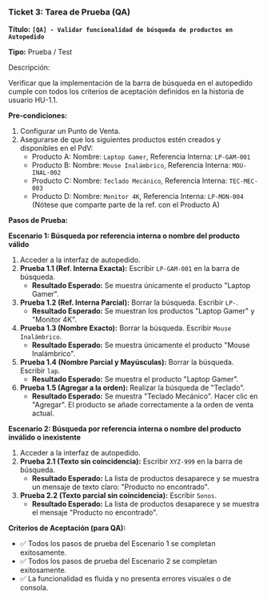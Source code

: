 ### Ticket 3: Tarea de Prueba (QA)

**Título:** **`[QA] - Validar funcionalidad de búsqueda de productos en Autopedido`**

**Tipo:** Prueba / Test

Descripción:

Verificar que la implementación de la barra de búsqueda en el autopedido cumple con todos los criterios de aceptación definidos en la historia de usuario HU-1.1.

**Pre-condiciones:**

1.  Configurar un Punto de Venta.
2.  Asegurarse de que los siguientes productos estén creados y disponibles en el PdV:
    -   Producto A: Nombre: `Laptop Gamer`, Referencia Interna: `LP-GAM-001`
    -   Producto B: Nombre: `Mouse Inalámbrico`, Referencia Interna: `MOU-INAL-002`
    -   Producto C: Nombre: `Teclado Mecánico`, Referencia Interna: `TEC-MEC-003`
    -   Producto D: Nombre: `Monitor 4K`, Referencia Interna: `LP-MON-004` (Nótese que comparte parte de la ref. con el Producto A)

**Pasos de Prueba:**

**Escenario 1: Búsqueda por referencia interna o nombre del producto válido**

1.  Acceder a la interfaz de autopedido.
2.  **Prueba 1.1 (Ref. Interna Exacta):** Escribir `LP-GAM-001` en la barra de búsqueda.
    -   **Resultado Esperado:** Se muestra únicamente el producto "Laptop Gamer".
3.  **Prueba 1.2 (Ref. Interna Parcial):** Borrar la búsqueda. Escribir `LP-`.
    -   **Resultado Esperado:** Se muestran los productos "Laptop Gamer" y "Monitor 4K".
4.  **Prueba 1.3 (Nombre Exacto):** Borrar la búsqueda. Escribir `Mouse Inalámbrico`.
    -   **Resultado Esperado:** Se muestra únicamente el producto "Mouse Inalámbrico".
5.  **Prueba 1.4 (Nombre Parcial y Mayúsculas):** Borrar la búsqueda. Escribir `lap`.
    -   **Resultado Esperado:** Se muestra el producto "Laptop Gamer".
6.  **Prueba 1.5 (Agregar a la orden):** Realizar la búsqueda de "Teclado".
    -   **Resultado Esperado:** Se muestra "Teclado Mecánico". Hacer clic en "Agregar". El producto se añade correctamente a la orden de venta actual.

**Escenario 2: Búsqueda por referencia interna o nombre del producto inválido o inexistente**

1.  Acceder a la interfaz de autopedido.
2.  **Prueba 2.1 (Texto sin coincidencia):** Escribir `XYZ-999` en la barra de búsqueda.
    -   **Resultado Esperado:** La lista de productos desaparece y se muestra un mensaje de texto claro: "Producto no encontrado".
3.  **Prueba 2.2 (Texto parcial sin coincidencia):** Escribir `Sonos`.
    -   **Resultado Esperado:** La lista de productos desaparece y se muestra el mensaje "Producto no encontrado".

**Criterios de Aceptación (para QA):**

-   ✅ Todos los pasos de prueba del Escenario 1 se completan exitosamente.
-   ✅ Todos los pasos de prueba del Escenario 2 se completan exitosamente.
-   ✅ La funcionalidad es fluida y no presenta errores visuales o de consola.